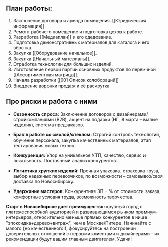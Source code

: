 ## **План работы:**

1. Заключение договора и аренда помещения. [[Юридическая информация]]
2. Ремонт рабочего помещение и подготовка цехов к работе.
3. Разработка [[Медиаплан]] и его сдедование. 
4. Подготовка демонстративных материалов для каталога и его вёрстка.
5. Закупка [[Оборудование начальное]].
6. Закупка [[Начальный материалы]].
7. Отработка технологии для больших изделий.
8. Изготовление первой партии основных продуктов по первичной  [[Ассортиментная матрица]].
9. Начала разработки [[001 Список колобораций]]
10. Внедрение воронки продаж и её раскрутка


## **Про риски и работа с ними**

- **Сезонность спроса:** Заключение договоров с дизайнерами/стройкомпаниями (B2B), акцент на подарки (НГ, 8 марта – малые изделия), система предзаказов.
    
- **Брак в работе со смолой/стеклом:** Строгий контроль технологий, обучение персонала, закупка качественных материалов, этап тестирования новых техник.
    
- **Конкуренция:** Упор на уникальное УТП, качество, сервис и локальность. Постоянный анализ конкурентов.
    
- **Логистика хрупких изделий:** Прочная упаковка, страховка груза, выбор надежных перевозчиков, по возможности – самовывоз/своя доставка по Новосибирску.
    
- **Удержание мастеров:** Конкурентная ЗП + % от стоимости заказа, комфортные условия труда, возможность творчества.
    

**Старт в Новосибирске дает преимущество:** крупный город с платежеспособной аудиторией и развивающимся рынком премиум-интерьеров, относительно меньше прямых конкурентов в нише "эпоксидка+дерево+витраж", чем в Москве/Питере. Начинайте с малого (но качественного!), фокусируйтесь на построении доверительных отношений с первыми клиентами и дизайнерами – их рекомендации будут вашим главным двигателем. Удачи!